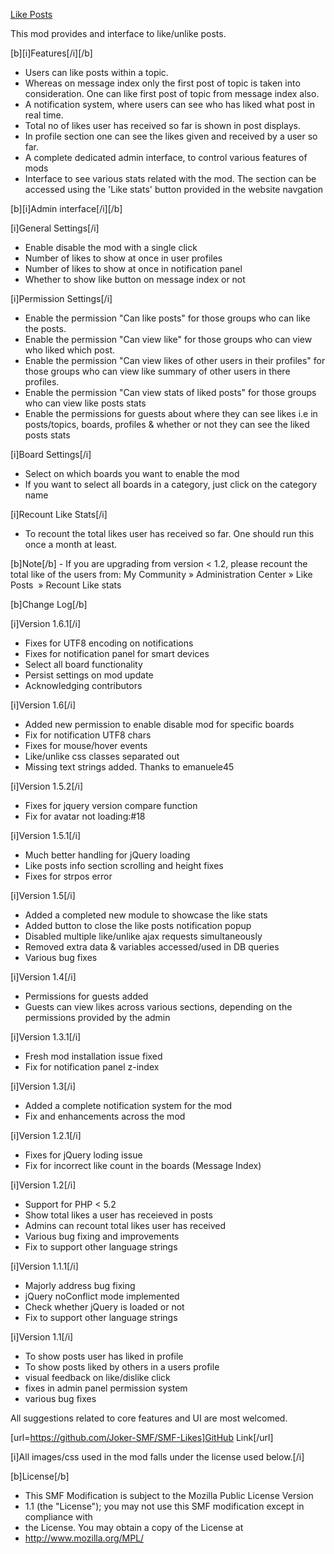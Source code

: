 [Like Posts](http://custom.simplemachines.org/mods/index.php?mod=3708)

This mod provides and interface to like/unlike posts.

[b][i]Features[/i][/b]
- Users can like posts within a topic.
- Whereas on message index only the first post of topic is taken into consideration. One can like first post of topic from message index also.
- A notification system, where users can see who has liked what post in real time.
- Total no of likes user has received so far is shown in post displays.
- In profile section one can see the likes given and received by a user so far.
- A complete dedicated admin interface, to control various features of mods
- Interface to see various stats related with the mod. The section can be accessed using the 'Like stats' button provided in the website navgation

[b][i]Admin interface[/i][/b]

[i]General Settings[/i]
- Enable disable the mod with a single click
- Number of likes to show at once in user profiles
- Number of likes to show at once in notification panel
- Whether to show like button on message index or not

[i]Permission Settings[/i]
- Enable the permission "Can like posts" for those groups who can like the posts.
- Enable the permission "Can view like" for those groups who can view who liked which post.
- Enable the permission "Can view likes of other users in their profiles" for those groups who can view like summary of other users in there profiles.
- Enable the permission "Can view stats of liked posts" for those groups who can view like posts stats
- Enable the permissions for guests about where they can see likes i.e in posts/topics, boards, profiles & whether or not they can see the liked posts stats

[i]Board Settings[/i]
- Select on which boards you want to enable the mod
- If you want to select all boards in a category, just click on the category name

[i]Recount Like Stats[/i]
- To recount the total likes user has received so far. One should run this once a month at least.


[b]Note[/b] - If you are upgrading from version < 1.2, please recount the total like of the users from:
My Community » Administration Center » Like Posts  » Recount Like stats


[b]Change Log[/b]

[i]Version 1.6.1[/i]
- Fixes for UTF8 encoding on notifications
- Fixes for notification panel for smart devices
- Select all board functionality
- Persist settings on mod update
- Acknowledging contributors


[i]Version 1.6[/i]
- Added new permission to enable disable mod for specific boards
- Fix for notification UTF8 chars
- Fixes for mouse/hover events
- Like/unlike css classes separated out
- Missing text strings added. Thanks to emanuele45


[i]Version 1.5.2[/i]
- Fixes for jquery version compare function
- Fix for avatar not loading:#18


[i]Version 1.5.1[/i]
- Much better handling for jQuery loading
- Like posts info section scrolling and height fixes
- Fixes for strpos error


[i]Version 1.5[/i]
- Added a completed new module to showcase the like stats
- Added button to close the like posts notification popup
- Disabled multiple like/unlike ajax requests simultaneously
- Removed extra data & variables accessed/used in DB queries
- Various bug fixes


[i]Version 1.4[/i]
- Permissions for guests added
- Guests can view likes across various sections, depending on the permissions provided by the admin


[i]Version 1.3.1[/i]
- Fresh mod installation issue fixed
- Fix for notification panel z-index


[i]Version 1.3[/i]
- Added a complete notification system for the mod
- Fix and enhancements across the mod


[i]Version 1.2.1[/i]
- Fixes for jQuery loding issue
- Fix for incorrect like count in the boards (Message Index)

[i]Version 1.2[/i]
- Support for PHP < 5.2
- Show total likes a user has receieved in posts
- Admins can recount total likes user has received
- Various bug fixing and improvements
- Fix to support other language strings


[i]Version 1.1.1[/i]
- Majorly address bug fixing
- jQuery noConflict mode implemented
- Check whether jQuery is loaded or not
- Fix to support other language strings


[i]Version 1.1[/i]
- To show posts user has liked in profile
- To show posts liked by others in a users profile
- visual feedback on like/dislike click
- fixes in admin panel permission system
- various bug fixes


All suggestions related to core features and UI are most welcomed.

[url=https://github.com/Joker-SMF/SMF-Likes]GitHub Link[/url]

[i]All images/css used in the mod falls under the license used below.[/i]


[b]License[/b]
 * This SMF Modification is subject to the Mozilla Public License Version
 * 1.1 (the "License"); you may not use this SMF modification except in compliance with
 * the License. You may obtain a copy of the License at
 * http://www.mozilla.org/MPL/
